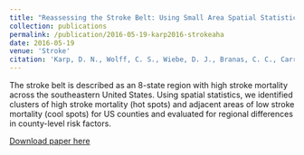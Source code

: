 ```yaml
---
title: "Reassessing the Stroke Belt: Using Small Area Spatial Statistics to Identify Clusters of High Stroke Mortality in the United States"
collection: publications
permalink: /publication/2016-05-19-karp2016-strokeaha
date: 2016-05-19
venue: 'Stroke'
citation: 'Karp, D. N., Wolff, C. S., Wiebe, D. J., Branas, C. C., Carr, B. G., & Mullen, M. T. (2016). Reassessing the stroke belt: using small area spatial statistics to identify clusters of high stroke mortality in the United States. <i>Stroke, 47</i>(7), 1939-1942. <a href="http://doi.org/10.1161/STROKEAHA.116.012997" >doi:10.1161/STROKEAHA.116.012997</a>'
---
```

The stroke belt is described as an 8-state region with high stroke mortality across the southeastern United States. Using spatial statistics, we identified clusters of high stroke mortality (hot spots) and adjacent areas of low stroke mortality (cool spots) for US counties and evaluated for regional differences in county-level risk factors.

[Download paper here](http://davidkarp.xyz/papers/karp2016-strokeaha.pdf)
